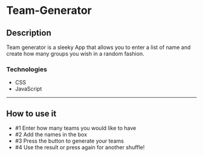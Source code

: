 # Team-Generator


## Description

Team generator is a sleeky App that allows you to enter a list of name and create how many groups you wish in a random fashion.

### Technologies
- CSS
- JavaScript

---

## How to use it
- #1 Enter how many teams you would like to have
- #2 Add the names in the box
- #3 Press the button to generate your teams
- #4 Use the result or press again for another shuffle!
